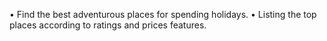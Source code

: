 • Find the best adventurous places for spending holidays.
• Listing the top places according to ratings and prices features.
